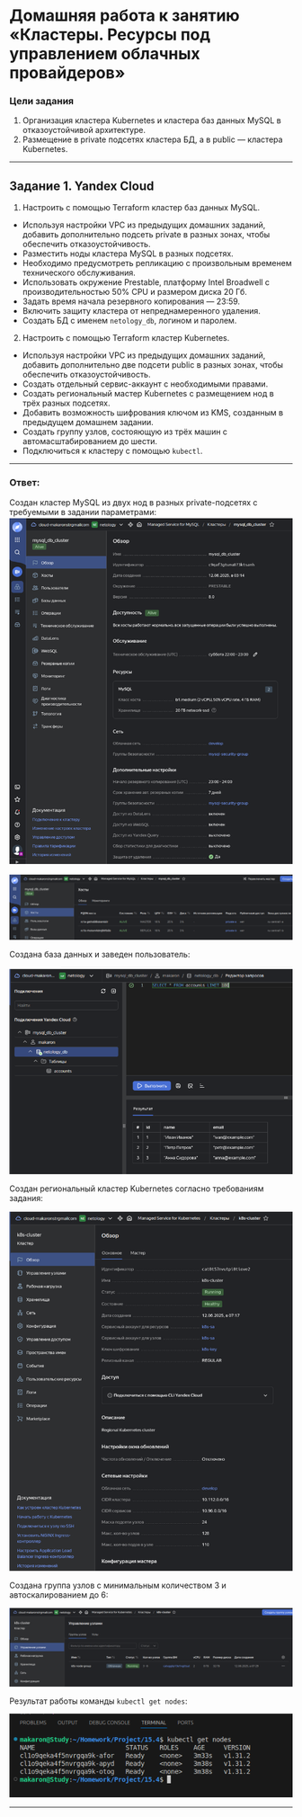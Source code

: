 # Домашняя работа к занятию «Кластеры. Ресурсы под управлением облачных провайдеров»

### Цели задания 

1. Организация кластера Kubernetes и кластера баз данных MySQL в отказоустойчивой архитектуре.
2. Размещение в private подсетях кластера БД, а в public — кластера Kubernetes.

---

## Задание 1. Yandex Cloud

1. Настроить с помощью Terraform кластер баз данных MySQL.

 - Используя настройки VPC из предыдущих домашних заданий, добавить дополнительно подсеть private в разных зонах, чтобы обеспечить отказоустойчивость. 
 - Разместить ноды кластера MySQL в разных подсетях.
 - Необходимо предусмотреть репликацию с произвольным временем технического обслуживания.
 - Использовать окружение Prestable, платформу Intel Broadwell с производительностью 50% CPU и размером диска 20 Гб.
 - Задать время начала резервного копирования — 23:59.
 - Включить защиту кластера от непреднамеренного удаления.
 - Создать БД с именем `netology_db`, логином и паролем.

2. Настроить с помощью Terraform кластер Kubernetes.

 - Используя настройки VPC из предыдущих домашних заданий, добавить дополнительно две подсети public в разных зонах, чтобы обеспечить отказоустойчивость.
 - Создать отдельный сервис-аккаунт с необходимыми правами. 
 - Создать региональный мастер Kubernetes с размещением нод в трёх разных подсетях.
 - Добавить возможность шифрования ключом из KMS, созданным в предыдущем домашнем задании.
 - Создать группу узлов, состояющую из трёх машин с автомасштабированием до шести.
 - Подключиться к кластеру с помощью `kubectl`.

--- 

### Ответ:

Создан кластер MySQL из двух нод в разных private-подсетях с требуемыми в задании параметрами:</br>
![1_1](https://github.com/AlekseyStroitelev/Homework/blob/main/Project/15.4/screenshots/project1_1.png)</br>

![1_2](https://github.com/AlekseyStroitelev/Homework/blob/main/Project/15.4/screenshots/project1_2.png)</br>

Создана база данных и заведен пользователь:</br>

![1_3](https://github.com/AlekseyStroitelev/Homework/blob/main/Project/15.4/screenshots/project1_3.png)</br>

Создан региональный кластер Kubernetes согласно требованиям задания:</br>

![1_4](https://github.com/AlekseyStroitelev/Homework/blob/main/Project/15.4/screenshots/project1_4.png)</br>

Создана группа узлов с минимальным количеством 3 и автоскалированием до 6:</br>

![1_5](https://github.com/AlekseyStroitelev/Homework/blob/main/Project/15.4/screenshots/project1_5.png)</br>

Результат работы команды `kubectl get nodes`:</br>

![1_6](https://github.com/AlekseyStroitelev/Homework/blob/main/Project/15.4/screenshots/project1_6.png)</br>

--- 

